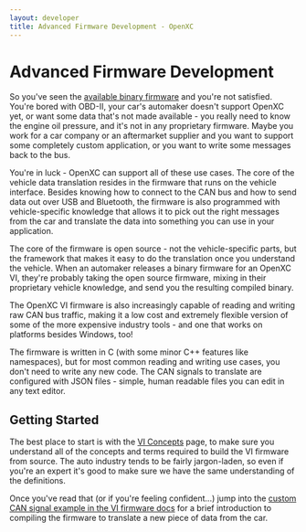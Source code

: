 ```yaml
---
layout: developer
title: Advanced Firmware Development - OpenXC
---
```


<div class="page-header">
    <h1>Advanced Firmware Development</h1>
</div>

So you've seen the [available binary firmware](/vehicle-interface/firmware.html)
and you're not satisfied. You're bored with OBD-II, your car's automaker doesn't
support OpenXC yet, or want some data that's not made available - you really
need to know the engine oil pressure, and it's not in any proprietary firmware.
Maybe you work for a car company or an aftermarket supplier and you want to
support some completely custom application, or you want to write some messages
back to the bus.

You're in luck - OpenXC can support all of these use cases. The core of the
vehicle data translation resides in the firmware that runs on the vehicle
interface. Besides knowing how to connect to the CAN bus and how to send data
out over USB and Bluetooth, the firmware is also programmed with
vehicle-specific knowledge that allows it to pick out the right messages from
the car and translate the data into something you can use in your application.

The core of the firmware is open source - not the vehicle-specific parts, but
the framework that makes it easy to do the translation once you understand the
vehicle. When an automaker releases a binary firmware for an OpenXC VI, they're
probably taking the open source firmware, mixing in their proprietary vehicle
knowledge, and send you the resulting compiled binary.

The OpenXC VI firmware is also increasingly capable of reading and writing raw
CAN bus traffic, making it a low cost and extremely flexible version of some of
the more expensive industry tools - and one that works on platforms besides
Windows, too!

The firmware is written in C (with some minor C++ features like namespaces), but
for most common reading and writing use cases, you don't need to write any new
code. The CAN signals to translate are configured with JSON files - simple,
human readable files you can edit in any text editor.

## Getting Started

The best place to start is with the [VI
Concepts](/vehicle-interface/concepts.html) page, to make sure you understand
all of the concepts and terms required to build the VI firmware from source. The
auto industry tends to be fairly jargon-laden, so even if you're an expert it's
good to make sure we have the same understanding of the definitions.

Once you've read that (or if you're feeling confident...) jump into the [custom
CAN signal example in the VI firmware
docs](http://vi-firmware.openxcplatform.com/en/latest/config/getting-started.html)
for a brief introduction to compiling the firmware to translate a new piece of
data from the car.
